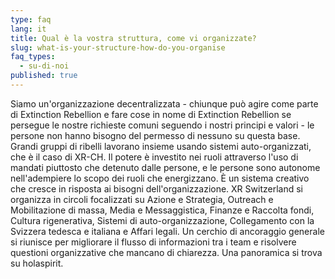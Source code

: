 ```yaml
---
type: faq
lang: it
title: Qual è la vostra struttura, come vi organizzate?
slug: what-is-your-structure-how-do-you-organise
faq_types:
  - su-di-noi
published: true
---
```

Siamo un'organizzazione decentralizzata - chiunque può agire come parte di Extinction Rebellion e fare cose in nome di Extinction Rebellion se persegue le nostre richieste comuni seguendo i nostri principi e valori - le persone non hanno bisogno del permesso di nessuno su questa base. Grandi gruppi di ribelli lavorano insieme usando sistemi auto-organizzati, che è il caso di XR-CH. Il potere è investito nei ruoli attraverso l'uso di mandati piuttosto che detenuto dalle persone, e le persone sono autonome nell'adempiere lo scopo dei ruoli che energizzano. È un sistema creativo che cresce in risposta ai bisogni dell'organizzazione. XR Switzerland si organizza in circoli focalizzati su Azione e Strategia, Outreach e Mobilitazione di massa, Media e Messaggistica, Finanze e Raccolta fondi, Cultura rigenerativa, Sistemi di auto-organizzazione, Collegamento con la Svizzera tedesca e italiana e Affari legali. Un cerchio di ancoraggio generale si riunisce per migliorare il flusso di informazioni tra i team e risolvere questioni organizzative che mancano di chiarezza. Una panoramica si trova su holaspirit.
